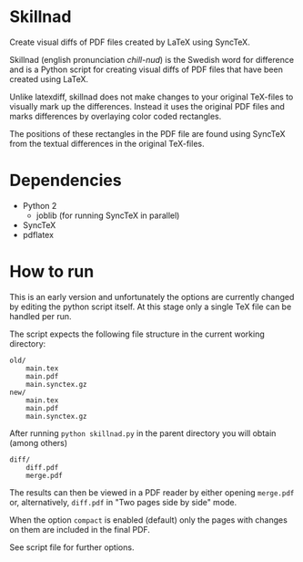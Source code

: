 Skillnad
========

Create visual diffs of PDF files created by LaTeX using SyncTeX.

Skillnad (english pronunciation *chill-nud*) is the Swedish word for difference and is a Python script for creating visual diffs of PDF files that have been created using LaTeX.

Unlike latexdiff, skillnad does not make changes to your original TeX-files to visually mark up the differences. Instead it uses the original PDF files and marks differences by overlaying color coded rectangles.

The positions of these rectangles in the PDF file are found using SyncTeX from the textual differences in the original TeX-files.

Dependencies
============

* Python 2
	* joblib (for running SyncTeX in parallel)
* SyncTeX
* pdflatex


How to run
==========

This is an early version and unfortunately the options are currently changed by editing the python script itself. At this stage only a single TeX file can be handled per run.

The script expects the following file structure in the current working directory:

	old/
		main.tex
		main.pdf
		main.synctex.gz
	new/
		main.tex
		main.pdf
		main.synctex.gz

After running ```python skillnad.py``` in the parent directory you will obtain (among others)
	
	diff/
		diff.pdf
		merge.pdf
		
The results can then be viewed in a PDF reader by either opening ```merge.pdf``` or, alternatively, ```diff.pdf``` in "Two pages side by side" mode.

When the option ```compact``` is enabled (default) only the pages with changes on them are included in the final PDF.

See script file for further options.
